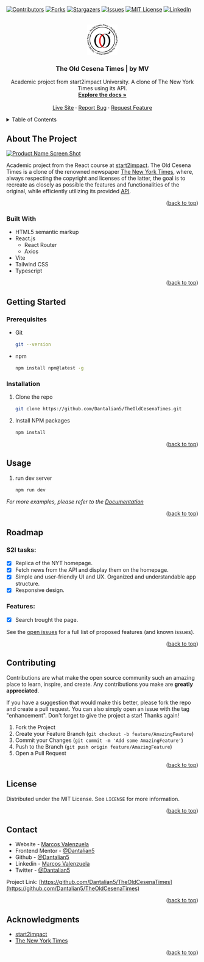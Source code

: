<!-- Improved compatibility of back to top link: See: https://github.com/othneildrew/Best-README-Template/pull/73 -->

<a name="readme-top"></a>

<!--
*** Thanks for checking out the Best-README-Template. If you have a suggestion
*** that would make this better, please fork the repo and create a pull request
*** or simply open an issue with the tag "enhancement".
*** Don't forget to give the project a star!
*** Thanks again! Now go create something AMAZING! :D
-->

<!-- PROJECT SHIELDS -->
<!--
*** I'm using markdown "reference style" links for readability.
*** Reference links are enclosed in brackets [ ] instead of parentheses ( ).
*** See the bottom of this document for the declaration of the reference variables
*** for contributors-url, forks-url, etc. This is an optional, concise syntax you may use.
*** https://www.markdownguide.org/basic-syntax/#reference-style-links
-->

[![Contributors][contributors-shield]][contributors-url]
[![Forks][forks-shield]][forks-url]
[![Stargazers][stars-shield]][stars-url]
[![Issues][issues-shield]][issues-url]
[![MIT License][license-shield]][license-url]
[![LinkedIn][linkedin-shield]][linkedin-url]

<!-- PROJECT LOGO -->
<br />
<div align="center">
  <a href="https://github.com/Dantalian5/TheOldCesenaTimes">
    <img src="public/assets/logofull.jpg" alt="Logo" width="80" height="auto" >
  </a>

<h3 align="center">The Old Cesena Times | by MV</h3>

  <p align="center">
    Academic project from start2impact University. A clone of The New York Times using its API.
    <br />
    <a href="https://github.com/Dantalian5/TheOldCesenaTimes"><strong>Explore the docs »</strong></a>
    <br />
    <br />
    <a href="https://the-old-cesena-times.vercel.app">Live Site</a>
    ·
    <a href="https://github.com/Dantalian5/TheOldCesenaTimes/issues">Report Bug</a>
    ·
    <a href="https://github.com/Dantalian5/TheOldCesenaTimes/issues">Request Feature</a>
  </p>
</div>

<!-- TABLE OF CONTENTS -->
<details>
  <summary>Table of Contents</summary>
  <ol>
    <li>
      <a href="#about-the-project">About The Project</a>
      <ul>
        <li><a href="#built-with">Built With</a></li>
      </ul>
    </li>
    <li>
      <a href="#getting-started">Getting Started</a>
      <ul>
        <li><a href="#prerequisites">Prerequisites</a></li>
        <li><a href="#installation">Installation</a></li>
      </ul>
    </li>
    <li><a href="#usage">Usage</a></li>
    <li><a href="#roadmap">Roadmap</a></li>
    <li><a href="#contributing">Contributing</a></li>
    <li><a href="#license">License</a></li>
    <li><a href="#contact">Contact</a></li>
    <li><a href="#acknowledgments">Acknowledgments</a></li>
  </ol>
</details>

<!-- ABOUT THE PROJECT -->

## About The Project

[![Product Name Screen Shot][product-screenshot]](https://example.com)

Academic project from the React course at [start2impact](https://www.start2impact.it). The Old Cesena Times is a clone of the renowned newspaper [The New York Times](https://www.nytimes.com), where, always respecting the copyright and licenses of the latter, the goal is to recreate as closely as possible the features and functionalities of the original, while efficiently utilizing its provided [API](https://developer.nytimes.com/apis).

<p align="right">(<a href="#readme-top">back to top</a>)</p>

### Built With

- HTML5 semantic markup
- React.js
  - React Router
  - Axios
- Vite
- Tailwind CSS
- Typescript

<p align="right">(<a href="#readme-top">back to top</a>)</p>

<!-- GETTING STARTED -->

## Getting Started

### Prerequisites

- Git

  ```sh
  git --version
  ```

- npm
  ```sh
  npm install npm@latest -g
  ```

### Installation

1. Clone the repo
   ```sh
   git clone https://github.com/Dantalian5/TheOldCesenaTimes.git
   ```
2. Install NPM packages
   ```sh
   npm install
   ```

<p align="right">(<a href="#readme-top">back to top</a>)</p>

<!-- USAGE EXAMPLES -->

## Usage

1. run dev server
   ```sh
   npm run dev
   ```

_For more examples, please refer to the [Documentation](https://example.com)_

<p align="right">(<a href="#readme-top">back to top</a>)</p>

<!-- ROADMAP -->

## Roadmap

### S2I tasks:

- [x] Replica of the NYT homepage.
- [x] Fetch news from the API and display them on the homepage.
- [x] Simple and user-friendly UI and UX. Organized and understandable app structure.
- [x] Responsive design.

### Features:

- [x] Search trought the page.

See the [open issues](https://github.com/Dantalian5/TheOldCesenaTimes/issues) for a full list of proposed features (and known issues).

<p align="right">(<a href="#readme-top">back to top</a>)</p>

<!-- CONTRIBUTING -->

## Contributing

Contributions are what make the open source community such an amazing place to learn, inspire, and create. Any contributions you make are **greatly appreciated**.

If you have a suggestion that would make this better, please fork the repo and create a pull request. You can also simply open an issue with the tag "enhancement".
Don't forget to give the project a star! Thanks again!

1. Fork the Project
2. Create your Feature Branch (`git checkout -b feature/AmazingFeature`)
3. Commit your Changes (`git commit -m 'Add some AmazingFeature'`)
4. Push to the Branch (`git push origin feature/AmazingFeature`)
5. Open a Pull Request

<p align="right">(<a href="#readme-top">back to top</a>)</p>

<!-- LICENSE -->

## License

Distributed under the MIT License. See `LICENSE` for more information.

<p align="right">(<a href="#readme-top">back to top</a>)</p>

<!-- CONTACT -->

## Contact

- Website - [Marcos Valenzuela](https://marcosvalenzuela.netlify.app)
- Frontend Mentor - [@Dantalian5](https://www.frontendmentor.io/profile/Dantalian5)
- Github - [@Dantalian5](https://github.com/Dantalian5)
- Linkedin - [Marcos Valenzuela](https://www.linkedin.com/in/marcos-valenzuela-coding)
- Twitter - [@Dantalian5](https://www.twitter.com/Dantalian5)

Project Link: [https://github.com/Dantalian5/TheOldCesenaTimes](https://github.com/Dantalian5/TheOldCesenaTimes)

<p align="right">(<a href="#readme-top">back to top</a>)</p>

<!-- ACKNOWLEDGMENTS -->

## Acknowledgments

- [start2impact](https://www.start2impact.it)
- [The New York Times](https://developer.nytimes.com.)

<p align="right">(<a href="#readme-top">back to top</a>)</p>

<!-- MARKDOWN LINKS & IMAGES -->
<!-- https://www.markdownguide.org/basic-syntax/#reference-style-links -->

[contributors-shield]: https://img.shields.io/github/contributors/Dantalian5/TheOldCesenaTimes.svg?style=for-the-badge
[contributors-url]: https://github.com/Dantalian5/TheOldCesenaTimes/graphs/contributors
[forks-shield]: https://img.shields.io/github/forks/Dantalian5/TheOldCesenaTimes.svg?style=for-the-badge
[forks-url]: https://github.com/Dantalian5/TheOldCesenaTimes/network/members
[stars-shield]: https://img.shields.io/github/stars/Dantalian5/TheOldCesenaTimes.svg?style=for-the-badge
[stars-url]: https://github.com/Dantalian5/TheOldCesenaTimes/stargazers
[issues-shield]: https://img.shields.io/github/issues/Dantalian5/TheOldCesenaTimes.svg?style=for-the-badge
[issues-url]: https://github.com/Dantalian5/TheOldCesenaTimes/issues
[license-shield]: https://img.shields.io/github/license/Dantalian5/TheOldCesenaTimes.svg?style=for-the-badge
[license-url]: https://github.com/Dantalian5/TheOldCesenaTimes/blob/master/LICENSE.txt
[linkedin-shield]: https://img.shields.io/badge/-LinkedIn-black.svg?style=for-the-badge&logo=linkedin&colorB=555
[linkedin-url]: https://linkedin.com/in/marcos-valenzuela-coding
[product-screenshot]: images/screenshot.png
